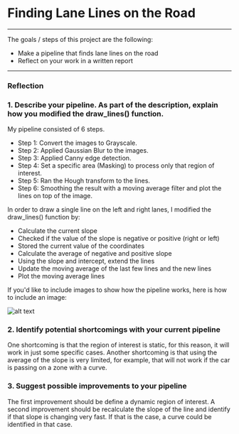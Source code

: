 # **Finding Lane Lines on the Road** 


---

The goals / steps of this project are the following:
* Make a pipeline that finds lane lines on the road
* Reflect on your work in a written report


[//]: # (Image References)

[image1]: ./examples/grayscale.jpg "Grayscale"

---

### Reflection

### 1. Describe your pipeline. As part of the description, explain how you modified the draw_lines() function.

My pipeline consisted of 6 steps. 

- Step 1: Convert the images to Grayscale.
- Step 2: Applied Gaussian Blur to the images.
- Step 3: Applied Canny edge detection.
- Step 4: Set a specific area (Masking) to process only that region of interest.
- Step 5: Ran the Hough transform to the lines.
- Step 6: Smoothing the result with a moving average filter and plot the lines on top of the image.

In order to draw a single line on the left and right lanes, I modified the draw_lines() function by:

- Calculate the current slope
- Checked if the value of the slope is negative or positive (right or left)
- Stored the current value of the coordinates
- Calculate the average of negative and positive slope
- Using the slope and intercept, extend the lines
- Update the moving average of the last few lines and the new lines
- Plot the moving average lines

If you'd like to include images to show how the pipeline works, here is how to include an image: 

![alt text][image1]


### 2. Identify potential shortcomings with your current pipeline


One shortcoming is that the region of interest is static, for this reason, it will work in just some specific cases.
Another shortcoming is that using the average of the slope is very limited, for example, that will not work if the car is passing on a zone with a curve.

### 3. Suggest possible improvements to your pipeline

The first improvement should be define a dynamic region of interest.
A second improvement should be recalculate the slope of the line and identify if that slope is changing very fast. If that is the case, a curve could be identified in that case.
